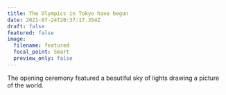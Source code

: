 ```yaml
---
title: The Olympics in Tokyo have begun
date: 2021-07-24T20:37:17.354Z
draft: false
featured: false
image:
  filename: featured
  focal_point: Smart
  preview_only: false
---
```

The opening ceremony featured a beautiful sky of lights drawing a picture of the world.